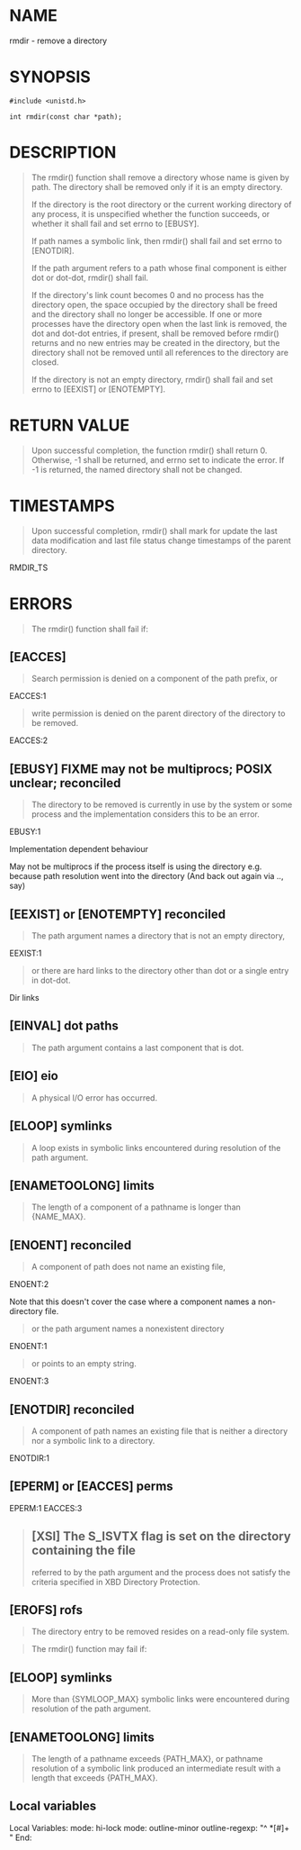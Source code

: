 # NAME

rmdir - remove a directory

# SYNOPSIS

    #include <unistd.h>
    
    int rmdir(const char *path);

# DESCRIPTION

> The rmdir() function shall remove a directory whose name is given by
> path. The directory shall be removed only if it is an empty directory.
> 
> If the directory is the root directory or the current working
> directory of any process, it is unspecified whether the function
> succeeds, or whether it shall fail and set errno to [EBUSY].
> 
> If path names a symbolic link, then rmdir() shall fail and set errno
> to [ENOTDIR].
> 
> If the path argument refers to a path whose final component is either
> dot or dot-dot, rmdir() shall fail.
> 
> If the directory's link count becomes 0 and no process has the
> directory open, the space occupied by the directory shall be freed and
> the directory shall no longer be accessible. If one or more processes
> have the directory open when the last link is removed, the dot and
> dot-dot entries, if present, shall be removed before rmdir() returns
> and no new entries may be created in the directory, but the directory
> shall not be removed until all references to the directory are closed.
> 
> If the directory is not an empty directory, rmdir() shall fail and set
> errno to [EEXIST] or [ENOTEMPTY].

# RETURN VALUE

> Upon successful completion, the function rmdir() shall return
> 0. Otherwise, -1 shall be returned, and errno set to indicate the
> error. If -1 is returned, the named directory shall not be changed.

# TIMESTAMPS

> Upon successful completion, rmdir() shall mark for update the last
> data modification and last file status change timestamps of the parent
> directory.

RMDIR_TS

# ERRORS

> The rmdir() function shall fail if:

## [EACCES] 
> 
> Search permission is denied on a component of the path prefix, or

EACCES:1

> write permission is denied on the parent directory of the directory to
> be removed.

EACCES:2

## [EBUSY] FIXME may not be multiprocs; POSIX unclear; reconciled

> The directory to be removed is currently in use by the system or some
> process and the implementation considers this to be an error.

EBUSY:1

Implementation dependent behaviour

May not be multiprocs if the process itself is using the directory
e.g. because path resolution went into the directory (And back out
again via .., say)

## [EEXIST] or [ENOTEMPTY] reconciled


> The path argument names a directory that is not an empty directory, 

EEXIST:1

> or
> there are hard links to the directory other than dot or a single entry
> in dot-dot.

Dir links

 
## [EINVAL] dot paths
 
> The path argument contains a last component that is dot.

 
## [EIO] eio
 
> A physical I/O error has occurred.
 
## [ELOOP] symlinks
 
> A loop exists in symbolic links encountered during resolution of the
> path argument.
 
## [ENAMETOOLONG] limits
 
> The length of a component of a pathname is longer than {NAME_MAX}.
 
## [ENOENT] reconciled
 
> A component of path does not name an existing file, 

ENOENT:2

Note that this doesn't cover the case where a component names a
non-directory file.

> or the path argument names a nonexistent directory 

ENOENT:1

> or points to an empty string.

ENOENT:3

 
## [ENOTDIR] reconciled
 
> A component of path names an existing file that is neither a directory
> nor a symbolic link to a directory.

ENOTDIR:1
 
## [EPERM] or [EACCES] perms
 
EPERM:1 
EACCES:3

> ## [XSI] The S_ISVTX flag is set on the directory containing the file
> referred to by the path argument and the process does not satisfy the
> criteria specified in XBD Directory Protection.

## [EROFS] rofs
 
> The directory entry to be removed resides on a read-only file system.
 
> The rmdir() function may fail if:
 
## [ELOOP] symlinks
 
> More than {SYMLOOP_MAX} symbolic links were encountered during
> resolution of the path argument.
 
## [ENAMETOOLONG] limits
 
> The length of a pathname exceeds {PATH_MAX}, or pathname resolution of
> a symbolic link produced an intermediate result with a length that
> exceeds {PATH_MAX}.

## Local variables
Local Variables:
mode: hi-lock
mode: outline-minor
outline-regexp: "^ *[#]+ "
End:
